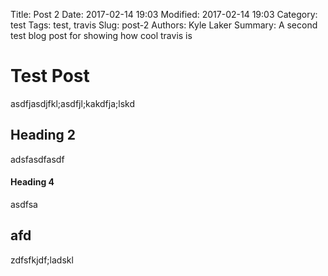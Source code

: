 Title: Post 2
Date: 2017-02-14 19:03
Modified: 2017-02-14 19:03
Category: test
Tags: test, travis
Slug: post-2
Authors: Kyle Laker
Summary: A second test blog post for showing how cool travis is

# Test Post

asdfjasdjfkl;asdfjl;kakdfja;lskd

## Heading 2

adsfasdfasdf

#### Heading 4

asdfsa

## afd

zdfsfkjdf;ladskl
